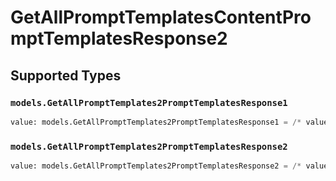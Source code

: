 # GetAllPromptTemplatesContentPromptTemplatesResponse2


## Supported Types

### `models.GetAllPromptTemplates2PromptTemplatesResponse1`

```python
value: models.GetAllPromptTemplates2PromptTemplatesResponse1 = /* values here */
```

### `models.GetAllPromptTemplates2PromptTemplatesResponse2`

```python
value: models.GetAllPromptTemplates2PromptTemplatesResponse2 = /* values here */
```

